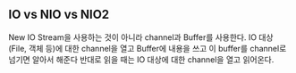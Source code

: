 ## IO vs NIO vs NIO2

New IO
Stream을 사용하는 것이 아니라 channel과 Buffer를 사용한다.
IO 대상(File, 객체 등)에 대한 channel을 열고
Buffer에 내용을 쓰고 이 buffer를 channel로 넘기면 알아서 해준다
반대로 읽을 때는 IO 대상에 대한 channel을 열고 읽어온다.

